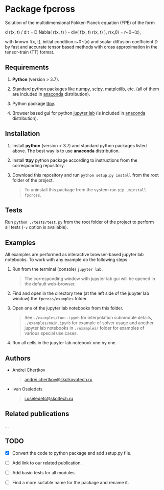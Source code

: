# Package fpcross

Solution of the multidimensional Fokker-Planck equation (FPE) of the form

d r(x, t) / d t = D Nabla( r(x, t) ) - div( f(x, t) r(x, t) ),
r(x,0) = r~0~(x),

with known f(x, t), initial condition r~0~(x) and scalar diffusion coefficient D by fast and accurate tensor based methods with cross approximation in the tensor-train (TT) format.

## Requirements

1. **Python** (version > 3.7).

1. Standard python packages like [numpy](https://numpy.org), [scipy](https://www.scipy.org), [matplotlib](https://matplotlib.org), etc. (all of them are included in [anaconda](https://www.anaconda.com/download/) distribution).

1. Python package [ttpy](https://github.com/oseledets/ttpy).

1. Browser based gui for python [jupyter lab](https://github.com/jupyterlab/jupyterlab) (is included in [anaconda](https://www.anaconda.com/download/) distribution).

## Installation

1. Install **python** (version > 3.7) and standard python packages listed above. The best way is to use **anaconda** distribution.

1. Install **ttpy** python package according to instructions from the corresponding repository.

1. Download this repository and run `python setup.py install` from the root folder of the project.

    > To uninstall this package from the system run `pip uninstall fpcross`.

## Tests

Run `python ./tests/test.py` from the root folder of the project to perform all tests (`-v` option is available).

## Examples

All examples are performed as interactive browser-based jupyter lab notebooks. To work with any example do the following steps

1. Run from the terminal (console) `jupyter lab`.

    > The corresponding window with jupyter lab gui will be opened in the default web-browser.

1. Find and open in the directory tree (at the left side of the jupyter lab window) the `fpcross/examples` folder.

1. Open one of the jupyter lab notebooks from this folder.

    > See `./examples/func.ipynb` for interpolation submodule details, `./examples/main.ipynb` for example of solver usage and another jupyter lab notebooks in `./examples/` folder for examples of various special use cases.

1. Run all cells in the jupyter lab notebook one by one.

## Authors

* Andrei Chertkov

  > andrei.chertkov@skolkovotech.ru

* Ivan Oseledets

  > i.oseledets@skoltech.ru

## Related publications

...

## TODO

* [x] Convert the code to python package and add setup.py file.

* [ ] Add link to our related publication.

* [ ] Add basic tests for all modules.

* [ ] Find a more suitable name for the package and rename it.
